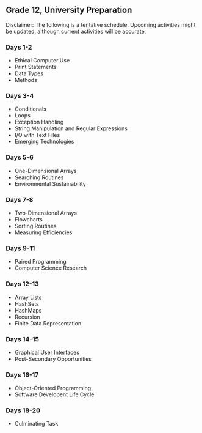 ## Grade 12, University Preparation

Disclaimer: The following is a tentative schedule. Upcoming activities might be updated, although current activities will be accurate.

### Days 1-2

* Ethical Computer Use
* Print Statements
* Data Types
* Methods

### Days 3-4

* Conditionals
* Loops
* Exception Handling
* String Manipulation and Regular Expressions
* I/O with Text Files
* Emerging Technologies

### Days 5-6

* One-Dimensional Arrays
* Searching Routines
* Environmental Sustainability

### Days 7-8

* Two-Dimensional Arrays
* Flowcharts
* Sorting Routines
* Measuring Efficiencies

### Days 9-11

* Paired Programming
* Computer Science Research

### Days 12-13

* Array Lists
* HashSets
* HashMaps
* Recursion
* Finite Data Representation

### Days 14-15

* Graphical User Interfaces
* Post-Secondary Opportunities

### Days 16-17

* Object-Oriented Programming
* Software Developent Life Cycle

### Days 18-20

* Culminating Task

